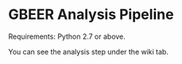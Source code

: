 # GBEER Analysis Pipeline

Requirements:
Python 2.7 or above.

You can see the analysis step under the wiki tab.
